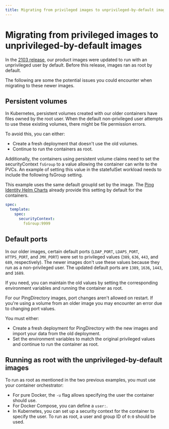 ```yaml
---
title: Migrating from privileged images to unprivileged-by-default images
---
```

# Migrating from privileged images to unprivileged-by-default images

In the [2103 release](https://devops.pingidentity.com/release-notes/relnotes-2103/), our product images were updated to run with an unprivileged user by default. Before this release, images ran as root by default.

The following are some the potential issues you could encounter when migrating to these newer images.

## Persistent volumes

In Kubernetes, persistent volumes created with our older containers have files owned by the root user. When the default non-privileged user attempts to use these existing volumes, there might be file permission errors.

To avoid this, you can either:

* Create a fresh deployment that doesn't use the old volumes.
* Continue to run the containers as root.

Additionally, the containers using persistent volume claims need to set the securityContext `fsGroup` to a value allowing the container can write to the PVCs.  An example of setting this value in the statefulSet workload needs to include the following fsGroup setting.

This example uses the same default groupId set by the image.  The [Ping Identity Helm Charts](https://helm.pingidentity.com) already provide this setting by default for the containers.

```yaml
spec:
  template:
    spec:
      securityContext:
        fsGroup:9999
```

## Default ports

In our older images, certain default ports (`LDAP_PORT`, `LDAPS_PORT`, `HTTPS_PORT`, and `JMX_PORT`) were set to privileged values (`389`, `636`, `443`, and `689`, respectively). The newer images don't use these values because they run as a non-privileged user. The updated default ports are `1389`, `1636`, `1443`, and `1689`.

If you need, you can maintain the old values by setting the corresponding environment variables and running the container as root.

For our PingDirectory images, port changes aren't allowed on restart. If you're using a volume from an older image you may encounter an error due to changing port values.

You must either:

* Create a fresh deployment for PingDirectory with the new images and import your data from the old deployment.
* Set the environment variables to match the original privileged values and continue to run the container as root.

## Running as root with the unprivileged-by-default images

To run as root as mentioned in the two previous examples, you must use your container orchestrator:

* For pure Docker, the `-u` flag allows specifying the user the container should use.
* For Docker Compose, you can define a `user:`.
* In Kubernetes, you can set up a security context for the container to specify the user. To run as root, a user and group ID of `0:0` should be used.
